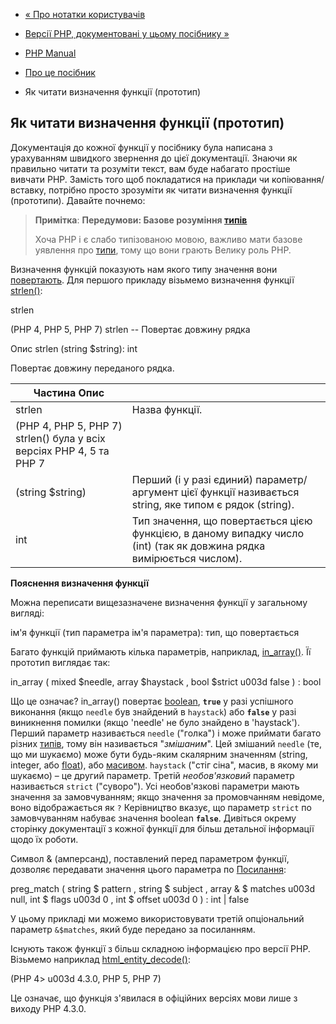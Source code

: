 - [« Про нотатки користувачів](about.notes.md)
- [Версії PHP, документовані у цьому посібнику »](about.phpversions.md)

- [PHP Manual](index.md)
- [Про це посібник](about.md)
- Як читати визначення функції (прототип)

## Як читати визначення функції (прототип)

Документація до кожної функції у посібнику була написана з урахуванням
швидкого звернення до цієї документації. Знаючи як правильно читати та
розуміти текст, вам буде набагато простіше вивчати PHP. Замість того щоб
покладатися на приклади чи копіювання/вставку, потрібно просто зрозуміти як
читати визначення функції (прототипи). Давайте почнемо:

> **Примітка**: **Передумови: Базове розуміння
> [типів](language.types.md)**
>
> Хоча PHP і є слабо типізованою мовою, важливо мати базове
> уявлення про [типи](language.types.md), тому що вони грають
> Велику роль PHP.

Визначення функцій показують нам якого типу значення вони
[повертають](functions.returning-values.md). Для першого прикладу
візьмемо визначення функції [strlen()](function.strlen.md):

strlen

(PHP 4, PHP 5, PHP 7)
strlen -- Повертає довжину рядка

Опис
strlen (string $string): int

Повертає довжину переданого рядка.

| Частина Опис                                                         |                                                                                                                      |
| -------------------------------------------------------------------- | -------------------------------------------------------------------------------------------------------------------- |
| strlen                                                               | Назва функції.                                                                                                       |
| (PHP 4, PHP 5, PHP 7) strlen() була у всіх версіях PHP 4, 5 та PHP 7 |                                                                                                                      |
| (string $string)                                                     | Перший (і у разі єдиний) параметр/аргумент цієї функції називається string, яке типом є рядок (string).              |
| int                                                                  | Тип значення, що повертається цією функцією, в даному випадку число (int) (так як довжина рядка вимірюється числом). |

**Пояснення визначення функції**

Можна переписати вищезазначене визначення функції у загальному вигляді:

ім'я функції (тип параметра ім'я параметра): тип, що повертається

Багато функцій приймають кілька параметрів, наприклад,
[in_array()](function.in-array.md). Її прототип виглядає так:

in_array ( mixed $needle, array $haystack , bool $strict u003d false ) : bool

Що це означає? in_array() повертає
[boolean](language.types.boolean.md), **`true`** у разі успішного
виконання (якщо `needle` був знайдений в `haystack`) або **`false`**
у разі виникнення помилки (якщо 'needle' не було знайдено в 'haystack').
Перший параметр називається `needle` ("голка") і може приймати багато
різних [типів](language.types.md), тому він називається
"*змішаним*". Цей змішаний `needle` (те, що ми шукаємо) може бути
будь-яким скалярним значенням (string, integer, або
[float](language.types.float.md)), або
[масивом](language.types.array.md). `haystack` ("стіг сіна", масив,
в якому ми шукаємо) – це другий параметр. Третій *необов'язковий*
параметр називається `strict` ("суворо"). Усі необов'язкові параметри
мають значення за замовчуванням; якщо значення за промовчанням невідоме, воно
відображається як `?` Керівництво вказує, що параметр `strict` по
замовчуванням набуває значення boolean **`false`**. Дивіться окрему
сторінку документації з кожної функції для більш детальної інформації
щодо їх роботи.

Символ & (амперсанд), поставлений перед параметром функції, дозволяє
передавати значення цього параметра по
[Посилання](language.references.pass.md):

preg_match ( string $ pattern , string $ subject , array & $ matches u003d null,
int $ flags u003d 0 , int $ offset u003d 0 ) : int | false

У цьому прикладі ми можемо використовувати третій опціональний параметр
`&$matches`, який буде передано за посиланням.

Існують також функції з більш складною інформацією про версії PHP. Візьмемо
наприклад [html_entity_decode()](function.md-entity-decode.md):

(PHP 4> u003d 4.3.0, PHP 5, PHP 7)

Це означає, що функція з'явилася в офіційних версіях мови лише з
виходу PHP 4.3.0.
